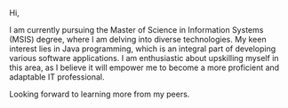 Hi,

I am currently pursuing the Master of Science in Information Systems (MSIS) degree, where I am delving into diverse technologies. My keen interest lies in Java programming, which is an integral part of developing various software applications. I am enthusiastic about upskilling myself in this area, as I believe it will empower me to become a more proficient and adaptable IT professional.

Looking forward to learning more from my peers.